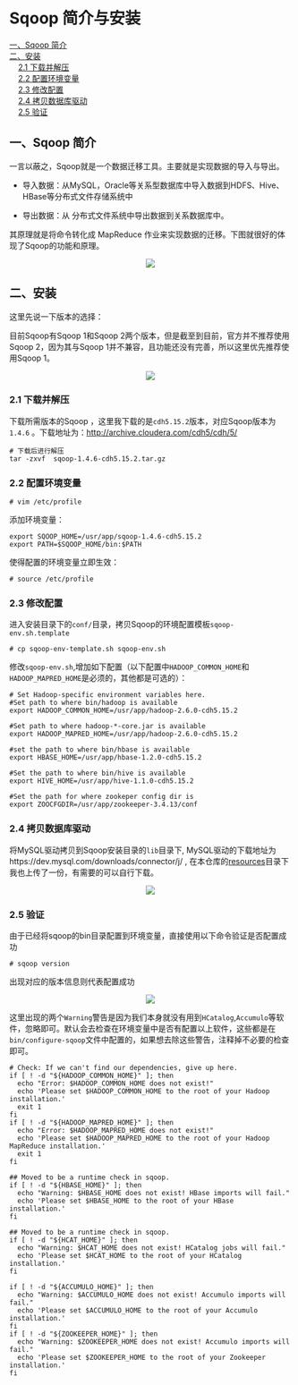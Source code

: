 # Sqoop 简介与安装

<nav>
<a href="#一Sqoop-简介">一、Sqoop 简介</a><br/>
<a href="#二安装">二、安装</a><br/>
&nbsp;&nbsp;&nbsp;&nbsp;<a href="#21-下载并解压">2.1 下载并解压</a><br/>
&nbsp;&nbsp;&nbsp;&nbsp;<a href="#22-配置环境变量">2.2 配置环境变量</a><br/>
&nbsp;&nbsp;&nbsp;&nbsp;<a href="#23-修改配置">2.3 修改配置</a><br/>
&nbsp;&nbsp;&nbsp;&nbsp;<a href="#24-拷贝数据库驱动">2.4 拷贝数据库驱动</a><br/>
&nbsp;&nbsp;&nbsp;&nbsp;<a href="#25-验证">2.5 验证</a><br/>
</nav>


## 一、Sqoop 简介

一言以蔽之，Sqoop就是一个数据迁移工具。主要就是实现数据的导入与导出。

+ 导入数据：从MySQL，Oracle等关系型数据库中导入数据到HDFS、Hive、HBase等分布式文件存储系统中

+ 导出数据：从 分布式文件系统中导出数据到关系数据库中。

其原理就是将命令转化成 MapReduce 作业来实现数据的迁移。下图就很好的体现了Sqoop的功能和原理。

<div align="center"> <img  src="https://github.com/heibaiying/BigData-Notes/blob/master/pictures/sqoop-tool.png"/> </div>

## 二、安装

这里先说一下版本的选择：

目前Sqoop有Sqoop 1和Sqoop 2两个版本，但是截至到目前，官方并不推荐使用Sqoop 2，因为其与Sqoop 1并不兼容，且功能还没有完善，所以这里优先推荐使用Sqoop 1。

<div align="center"> <img  src="https://github.com/heibaiying/BigData-Notes/blob/master/pictures/sqoop-version-selected.png"/> </div>



### 2.1 下载并解压

下载所需版本的Sqoop ，这里我下载的是`cdh5.15.2`版本，对应Sqoop版本为`1.4.6` 。下载地址为：http://archive.cloudera.com/cdh5/cdh/5/

```shell
# 下载后进行解压
tar -zxvf  sqoop-1.4.6-cdh5.15.2.tar.gz
```

### 2.2 配置环境变量

```shell
# vim /etc/profile
```

添加环境变量：

```shell
export SQOOP_HOME=/usr/app/sqoop-1.4.6-cdh5.15.2
export PATH=$SQOOP_HOME/bin:$PATH
```

使得配置的环境变量立即生效：

```shell
# source /etc/profile
```

### 2.3 修改配置

进入安装目录下的`conf/`目录，拷贝Sqoop的环境配置模板`sqoop-env.sh.template`

```shell
# cp sqoop-env-template.sh sqoop-env.sh
```

修改`sqoop-env.sh`,增加如下配置（以下配置中`HADOOP_COMMON_HOME`和`HADOOP_MAPRED_HOME`是必须的，其他都是可选的）：

```shell
# Set Hadoop-specific environment variables here.
#Set path to where bin/hadoop is available
export HADOOP_COMMON_HOME=/usr/app/hadoop-2.6.0-cdh5.15.2

#Set path to where hadoop-*-core.jar is available
export HADOOP_MAPRED_HOME=/usr/app/hadoop-2.6.0-cdh5.15.2

#set the path to where bin/hbase is available
export HBASE_HOME=/usr/app/hbase-1.2.0-cdh5.15.2

#Set the path to where bin/hive is available
export HIVE_HOME=/usr/app/hive-1.1.0-cdh5.15.2

#Set the path for where zookeper config dir is
export ZOOCFGDIR=/usr/app/zookeeper-3.4.13/conf

```

### 2.4 拷贝数据库驱动

将MySQL驱动拷贝到Sqoop安装目录的`lib`目录下, MySQL驱动的下载地址为https://dev.mysql.com/downloads/connector/j/  , 在本仓库的[resources](https://github.com/heibaiying/BigData-Notes/tree/master/resources)目录下我也上传了一份，有需要的可以自行下载。

<div align="center"> <img  src="https://github.com/heibaiying/BigData-Notes/blob/master/pictures/sqoop-mysql-jar.png"/> </div>



### 2.5 验证

由于已经将sqoop的bin目录配置到环境变量，直接使用以下命令验证是否配置成功

```shell
# sqoop version
```

出现对应的版本信息则代表配置成功

<div align="center"> <img  src="https://github.com/heibaiying/BigData-Notes/blob/master/pictures/sqoop-version.png"/> </div>

这里出现的两个`Warning`警告是因为我们本身就没有用到`HCatalog`,`Accumulo`等软件，忽略即可。默认会去检查在环境变量中是否有配置以上软件，这些都是在`bin/configure-sqoop`文件中配置的，如果想去除这些警告，注释掉不必要的检查即可。

```shell
# Check: If we can't find our dependencies, give up here.
if [ ! -d "${HADOOP_COMMON_HOME}" ]; then
  echo "Error: $HADOOP_COMMON_HOME does not exist!"
  echo 'Please set $HADOOP_COMMON_HOME to the root of your Hadoop installation.'
  exit 1
fi
if [ ! -d "${HADOOP_MAPRED_HOME}" ]; then
  echo "Error: $HADOOP_MAPRED_HOME does not exist!"
  echo 'Please set $HADOOP_MAPRED_HOME to the root of your Hadoop MapReduce installation.'
  exit 1
fi

## Moved to be a runtime check in sqoop.
if [ ! -d "${HBASE_HOME}" ]; then
  echo "Warning: $HBASE_HOME does not exist! HBase imports will fail."
  echo 'Please set $HBASE_HOME to the root of your HBase installation.'
fi

## Moved to be a runtime check in sqoop.
if [ ! -d "${HCAT_HOME}" ]; then
  echo "Warning: $HCAT_HOME does not exist! HCatalog jobs will fail."
  echo 'Please set $HCAT_HOME to the root of your HCatalog installation.'
fi

if [ ! -d "${ACCUMULO_HOME}" ]; then
  echo "Warning: $ACCUMULO_HOME does not exist! Accumulo imports will fail."
  echo 'Please set $ACCUMULO_HOME to the root of your Accumulo installation.'
fi
if [ ! -d "${ZOOKEEPER_HOME}" ]; then
  echo "Warning: $ZOOKEEPER_HOME does not exist! Accumulo imports will fail."
  echo 'Please set $ZOOKEEPER_HOME to the root of your Zookeeper installation.'
fi
```

